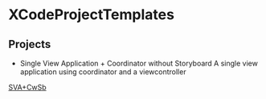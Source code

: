 # XCodeProjectTemplates

## Projects

+ Single View Application + Coordinator without Storyboard
A single view application using coordinator and a viewcontroller

[SVA+CwSb](https://raw.githubusercontent.com/lucask84ever/XCodeProjectTemplates/main/Images/Single%20View%20%2B%20Coordinator%20without%20Storyboard.png?token=GHSAT0AAAAAABTWI24OIKND5VSDO2CDVCZ2YTEZCKA)

